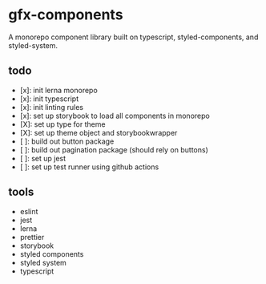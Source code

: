 # gfx-components

A monorepo component library built on typescript, styled-components, and styled-system.

## todo

- [x]: init lerna monorepo
- [x]: init typescript
- [x]: init linting rules
- [x]: set up storybook to load all components in monorepo
- [X]: set up type for theme
- [X]: set up theme object and storybookwrapper
- [ ]: build out button package
- [ ]: build out pagination package (should rely on buttons)
- [ ]: set up jest
- [ ]: set up test runner using github actions

## tools

- eslint
- jest
- lerna
- prettier
- storybook
- styled components
- styled system
- typescript
